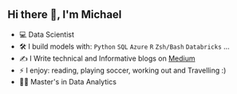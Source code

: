 ## Hi there 👋, I'm Michael

- :computer: Data Scientist
- :hammer_and_wrench: I build models with: `Python` `SQL` `Azure` `R` `Zsh/Bash` `Databricks` ...
- :writing_hand: I Write technical and Informative blogs on [Medium](https://medium.com/@mosuji10)
- ⚡ I enjoy: reading, playing soccer, working out and Travelling :) 
- :student: Master's in Data Analytics
